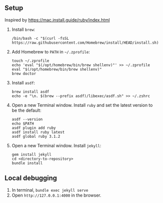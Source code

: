 ## Setup

Inspired by https://mac.install.guide/ruby/index.html

1. Install `brew`:
	```
	/bin/bash -c "$(curl -fsSL https://raw.githubusercontent.com/Homebrew/install/HEAD/install.sh)"
	```
1. Add Homebrew to `PATH` in `~/.zprofile`:
	```
	touch ~/.zprofile
 	echo 'eval "$(/opt/homebrew/bin/brew shellenv)"' >> ~/.zprofile
	eval "$(/opt/homebrew/bin/brew shellenv)"
	brew doctor
	```
1. Install `asdf`:
	```
 	brew install asdf
 	echo -e "\n. $(brew --prefix asdf)/libexec/asdf.sh" >> ~/.zshrc
 	```
1. Open a new Terminal window. Install `ruby` and set the latest version to be the default:
	```
 	asdf --version
 	echo $PATH
 	asdf plugin add ruby
 	asdf install ruby latest
 	asdf global ruby 3.1.2
 	```
1. Open a new Terminal window. Install `jekyll`:
 	```
 	gem install jekyll
 	cd <directory-to-repository>
 	bundle install
 	```

## Local debugging

1. In terminal, `bundle exec jekyll serve`
1. Open `http://127.0.0.1:4000` in the browser.
